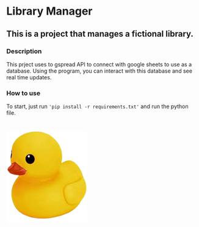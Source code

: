 # Library Manager

## This is a project that manages a fictional library.

### Description

This prject uses to gspread API to connect with google sheets to use as a database. Using the program, you can interact with this database and see real time updates.

### How to use

To start, just run `'pip install -r requirements.txt'` and run the python file.

#
 
![rubber duck](assets/duck.png "A duck made out of rubber")